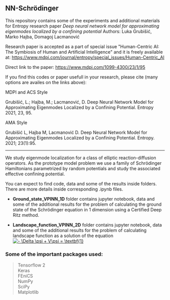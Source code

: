 ## NN-Schrödinger

This repository contains some of the experiments and additional materials for Entropy research paper 
*Deep neural network model for approximating eigenmodes localized by a confining potential*
Authors: Luka Grubišić, Marko Hajba, Domagoj Lacmanović

Research paper is accepted as a part of special issue "Human-Centric AI: The Symbiosis of Human and Artificial Intelligence" and it is freely available at:
https://www.mdpi.com/journal/entropy/special_issues/Human-Centric_AI

Direct link to the paper: https://www.mdpi.com/1099-4300/23/1/95 

If you find this codes or paper usefull in your research, please cite (many options are availes on the links above):

MDPI and ACS Style

Grubišić, L.; Hajba, M.; Lacmanović, D. Deep Neural Network Model for Approximating Eigenmodes Localized by a Confining Potential. Entropy 2021, 23, 95.

AMA Style

Grubišić L, Hajba M, Lacmanović D. Deep Neural Network Model for Approximating Eigenmodes Localized by a Confining Potential. Entropy. 2021; 23(1):95.
____________________________________________________________________________________________________
We study eigenmode localization for a class of elliptic reaction-diffusion operators. As the prototype model problem we use a family of Schrödinger Hamiltonians parametrized
 by random potentials and study the associated effective confining potential. 

You can expect to find code, data and some of the results inside folders. There are more details inside corresponding .ipynb files.

*   **Ground_state_VPINN_1D** folder contains jupyter notebook, data and some of the additional results for the problem of calculating the ground state of the Schrödinger equation in 1 dimension using a Certified Deep Ritz method.

*   **Landscape_function_VPINN_2D** folder contains jupyter notebook, data and some of the additional results for the problem of calculating landscape function as a solution of the equation
<a href="https://www.codecogs.com/eqnedit.php?latex=-&space;\Delta&space;\psi&space;&plus;&space;V\psi&space;=&space;\textbf{1}" target="_blank"><img src="https://latex.codecogs.com/gif.latex?-&space;\Delta&space;\psi&space;&plus;&space;V\psi&space;=&space;\textbf{1}" title="- \Delta \psi + V\psi = \textbf{1}" /></a>


### Some of the important packages used:


> Tensorflow 2\
Keras\
FEniCS\
NumPy\
SciPy\
Matplotlib
